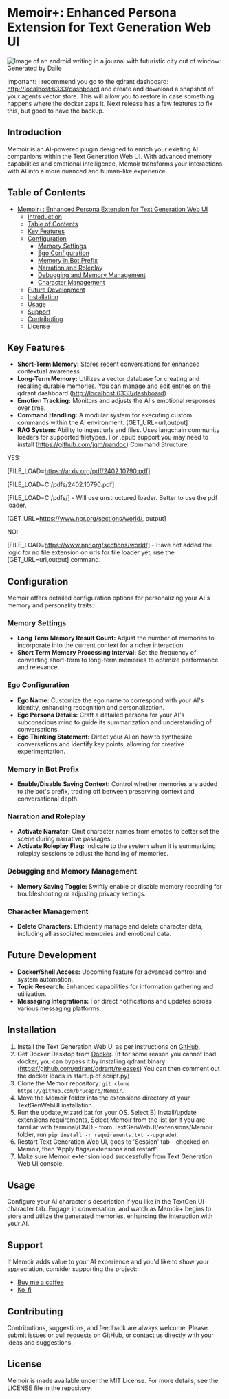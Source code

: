 # Memoir+: Enhanced Persona Extension for Text Generation Web UI

![Image of an android writing in a journal with futuristic city out of window: Generated by Dalle](https://raw.githubusercontent.com/brucepro/Memoir/main/images/ai_gen_memoir.jpg)

Important: I recommend you go to the qdrant dashboard: <http://localhost:6333/dashboard> and create and download a snapshot of your agents vector store. This will allow you to restore in case something happens where the docker zaps it. Next release has a few features to fix this, but good to have the backup.

## Introduction

Memoir is an AI-powered plugin designed to enrich your existing AI companions within the Text Generation Web UI. With advanced memory capabilities and emotional intelligence, Memoir transforms your interactions with AI into a more nuanced and human-like experience.

## Table of Contents

- [Memoir+: Enhanced Persona Extension for Text Generation Web UI](#memoir-enhanced-persona-extension-for-text-generation-web-ui)
  - [Introduction](#introduction)
  - [Table of Contents](#table-of-contents)
  - [Key Features](#key-features)
  - [Configuration](#configuration)
    - [Memory Settings](#memory-settings)
    - [Ego Configuration](#ego-configuration)
    - [Memory in Bot Prefix](#memory-in-bot-prefix)
    - [Narration and Roleplay](#narration-and-roleplay)
    - [Debugging and Memory Management](#debugging-and-memory-management)
    - [Character Management](#character-management)
  - [Future Development](#future-development)
  - [Installation](#installation)
  - [Usage](#usage)
  - [Support](#support)
  - [Contributing](#contributing)
  - [License](#license)

## Key Features

- **Short-Term Memory:** Stores recent conversations for enhanced contextual awareness.
- **Long-Term Memory:** Utilizes a vector database for creating and recalling durable memories. You can manage and edit entries on the qdrant dashboard (<http://localhost:6333/dashboard>)
- **Emotion Tracking:** Monitors and adjusts the AI's emotional responses over time.
- **Command Handling:** A modular system for executing custom commands within the AI environment. [GET_URL=url,output]
- **RAG System:** Ability to ingest urls and files. Uses langchain community loaders for supported filetypes. For .epub support you may need to install (<https://github.com/jgm/pandoc>)
Command Structure:

YES:

[FILE_LOAD=https://arxiv.org/pdf/2402.10790.pdf]

[FILE_LOAD=C:/pdfs/2402.10790.pdf]

[FILE_LOAD=C:/pdfs/] - Will use unstructured loader. Better to use the pdf loader.

[GET_URL=https://www.npr.org/sections/world/, output]

NO:

[FILE_LOAD=https://www.npr.org/sections/world/] - Have not added the logic for no file extension on urls for file loader yet, use the [GET_URL=url,output] command.

## Configuration

Memoir offers detailed configuration options for personalizing your AI's memory and personality traits:

### Memory Settings

- **Long Term Memory Result Count:** Adjust the number of memories to incorporate into the current context for a richer interaction.
- **Short Term Memory Processing Interval:** Set the frequency of converting short-term to long-term memories to optimize performance and relevance.

### Ego Configuration

- **Ego Name:** Customize the ego name to correspond with your AI's identity, enhancing recognition and personalization.
- **Ego Persona Details:** Craft a detailed persona for your AI's subconscious mind to guide its summarization and understanding of conversations.
- **Ego Thinking Statement:** Direct your AI on how to synthesize conversations and identify key points, allowing for creative experimentation.

### Memory in Bot Prefix

- **Enable/Disable Saving Context:** Control whether memories are added to the bot's prefix, trading off between preserving context and conversational depth.

### Narration and Roleplay

- **Activate Narrator:** Omit character names from emotes to better set the scene during narrative passages.
- **Activate Roleplay Flag:** Indicate to the system when it is summarizing roleplay sessions to adjust the handling of memories.

### Debugging and Memory Management

- **Memory Saving Toggle:** Swiftly enable or disable memory recording for troubleshooting or adjusting privacy settings.

### Character Management

- **Delete Characters:** Efficiently manage and delete character data, including all associated memories and emotional data.

## Future Development

- **Docker/Shell Access:** Upcoming feature for advanced control and system automation.
- **Topic Research:** Enhanced capabilities for information gathering and utilization.
- **Messaging Integrations:** For direct notifications and updates across various messaging platforms.

## Installation

1. Install the Text Generation Web UI as per instructions on [GitHub](https://github.com/oobabooga/text-generation-webui).
2. Get Docker Desktop from [Docker](https://www.docker.com/products/docker-desktop/). (If for some reason you cannot load docker, you can bypass it by installing qdrant binary (<https://github.com/qdrant/qdrant/releases>) You can then comment out the docker loads in startup of script.py)
3. Clone the Memoir repository: `git clone https://github.com/brucepro/Memoir`.
4. Move the Memoir folder into the extensions directory of your TextGenWebUI installation.
5. Run the update_wizard bat for your OS. Select B) Install/update extensions requirements, Select Memoir from the list (or if you are familiar with terminal/CMD - from TextGenWebUI/extensions/Memoir folder, run `pip install -r requirements.txt --upgrade`).
6. Restart Text Generation Web UI, goes to 'Session' tab - checked on Memoir, then 'Apply flags/extensions and restart'.
7. Make sure Memoir extension load successfully from Text Generation Web UI console.

## Usage

Configure your AI character's description if you like in the TextGen UI character tab. Engage in conversation, and watch as Memoir+ begins to store and utilize the generated memories, enhancing the interaction with your AI.

## Support

If Memoir adds value to your AI experience and you'd like to show your appreciation, consider supporting the project:

- [Buy me a coffee](https://www.buymeacoffee.com/brucepro)
- [Ko-fi](https://ko-fi.com/F1F7U45XV)

## Contributing

Contributions, suggestions, and feedback are always welcome. Please submit issues or pull requests on GitHub, or contact us directly with your ideas and suggestions.

## License

Memoir is made available under the MIT License. For more details, see the LICENSE file in the repository.
